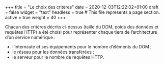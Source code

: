 +++
title = "Le choix des critères"
date = 2020-12-03T12:22:02+01:00
draft = false
widget = "text"
headless = true  # This file represents a page section.
active = true
weight = 40
+++

Chacun des critères décrits ci-dessus (taille du DOM, poids des données et requêtes HTTP) a été choisi pour représenter
chaque tiers de l’architecture d’un service numérique :

- l’internaute et ses équipements pour le nombre d’éléments du DOM ;
- le réseau pour les données transférées ;
- le serveur pour le nombre de requêtes HTTP.
